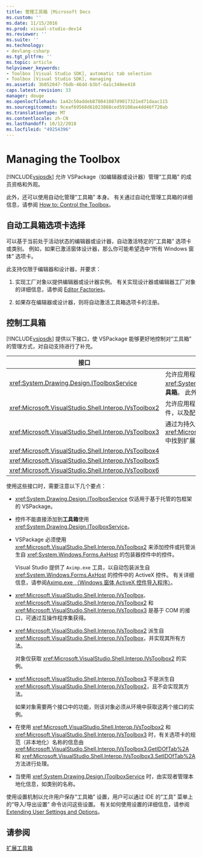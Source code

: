 ```yaml
---
title: 管理工具箱 |Microsoft Docs
ms.custom: ''
ms.date: 11/15/2016
ms.prod: visual-studio-dev14
ms.reviewer: ''
ms.suite: ''
ms.technology:
- devlang-csharp
ms.tgt_pltfrm: ''
ms.topic: article
helpviewer_keywords:
- Toolbox [Visual Studio SDK], automatic tab selection
- Toolbox [Visual Studio SDK], managing
ms.assetid: 3b052047-f6db-46dd-b3bf-da1c348ee410
caps.latest.revision: 33
manager: douge
ms.openlocfilehash: 1a42c50addeb878041087d9017321ed71daac115
ms.sourcegitcommit: 9ceaf69568d61023868ced59108ae4dd46f720ab
ms.translationtype: MT
ms.contentlocale: zh-CN
ms.lasthandoff: 10/12/2018
ms.locfileid: "49254396"
---
```

# <a name="managing-the-toolbox"></a>Managing the Toolbox
[!INCLUDE[vsipsdk](../includes/vsipsdk-md.md)] 允许 VSPackage（如编辑器或设计器）管理“工具箱” 的成员资格和外观。  
  
 此外，还可以使用自动化管理“工具箱”  本身。 有关通过自动化管理工具箱的详细信息，请参阅 [How to: Control the Toolbox](http://msdn.microsoft.com/library/c9d8a18a-d2bc-43d4-a803-601bfc6a6599)。  
  
## <a name="automatic-toolbox-tab-selection"></a>自动工具箱选项卡选择  
 可以基于当前处于活动状态的编辑器或设计器，自动激活特定的“工具箱”  选项卡或类别。 例如，如果已激活窗体设计器，那么你可能希望选中“所有 Windows 窗体”  选项卡。  
  
 此支持仅限于编辑器和设计器，并要求：  
  
1.  实现工厂对象以提供编辑器或设计器实例。 有关实现设计器或编辑器工厂对象的详细信息，请参阅 [Editor Factories](../extensibility/editor-factories.md)。  
  
2.  如果存在编辑器或设计器，则将自动激活工具箱选项卡的注册。  
  
## <a name="controlling-the-toolbox"></a>控制工具箱  
 [!INCLUDE[vsipsdk](../includes/vsipsdk-md.md)] 提供以下接口，使 VSPackage 能够更好地控制对“工具箱”  的管理方式，对自动支持进行了补充。  
  
|接口|描述|  
|---------------|-----------------|  
|<xref:System.Drawing.Design.IToolboxService>|允许应用程序管理、 添加和删除<xref:System.Drawing.Design.ToolboxItem>中的对象**工具箱**。 此外，还允许配置外观和“工具箱”  类别。|  
|<xref:Microsoft.VisualStudio.Shell.Interop.IVsToolbox2>|允许应用程序管理、添加和删除基于活动的“工具箱”  控件，以及配置“工具箱”  类别和外观。|  
|<xref:Microsoft.VisualStudio.Shell.Interop.IVsToolbox3>|通过为持久性和本地化提供全面的支持，可在 <xref:Microsoft.VisualStudio.Shell.Interop.IVsToolbox2> 中找到扩展功能。|  
|<xref:Microsoft.VisualStudio.Shell.Interop.IVsToolbox4>||  
|<xref:Microsoft.VisualStudio.Shell.Interop.IVsToolbox5>||  
|<xref:Microsoft.VisualStudio.Shell.Interop.IVsToolbox6>||  
  
 使用这些接口时，需要注意以下几个要点：  
  
-   <xref:System.Drawing.Design.IToolboxService> 仅适用于基于托管的包框架的 VSPackage。  
  
-   控件不能直接添加到**工具箱**使用<xref:System.Drawing.Design.IToolboxService>。  
  
-   VSPackage 必须使用 <xref:Microsoft.VisualStudio.Shell.Interop.IVsToolbox2> 来添加控件或托管派生自 <xref:System.Windows.Forms.AxHost> 的包装器控件中的控件。  
  
     Visual Studio 提供了 `Aximp.exe` 工具，以自动包装派生自 <xref:System.Windows.Forms.AxHost> 的控件中的 ActiveX 控件。 有关详细信息，请参阅[Aximp.exe （Windows 窗体 ActiveX 控件导入程序）](http://msdn.microsoft.com/library/482c0d83-7144-4497-b626-87d2351b78d0)。  
  
-   <xref:Microsoft.VisualStudio.Shell.Interop.IVsToolbox>、<xref:Microsoft.VisualStudio.Shell.Interop.IVsToolbox2> 和 <xref:Microsoft.VisualStudio.Shell.Interop.IVsToolbox3> 是基于 COM 的接口，可通过互操作程序集获得。  
  
-   <xref:Microsoft.VisualStudio.Shell.Interop.IVsToolbox2> 派生自 <xref:Microsoft.VisualStudio.Shell.Interop.IVsToolbox>，并实现其所有方法。  
  
     对象仅获取 <xref:Microsoft.VisualStudio.Shell.Interop.IVsToolbox2> 的实例。  
  
-   <xref:Microsoft.VisualStudio.Shell.Interop.IVsToolbox3> 不是派生自 <xref:Microsoft.VisualStudio.Shell.Interop.IVsToolbox2>，且不会实现其方法。  
  
     如果对象需要两个接口中的功能，则该对象必须从环境中获取这两个接口的实例。  
  
-   在使用 <xref:Microsoft.VisualStudio.Shell.Interop.IVsToolbox2> 和 <xref:Microsoft.VisualStudio.Shell.Interop.IVsToolbox3> 时，有关选项卡的规范（非本地化）名称的信息由 <xref:Microsoft.VisualStudio.Shell.Interop.IVsToolbox3.GetIDOfTab%2A> 和 <xref:Microsoft.VisualStudio.Shell.Interop.IVsToolbox3.SetIDOfTab%2A> 方法进行处理。  
  
-   当使用 <xref:System.Drawing.Design.IToolboxService> 时，由实现者管理本地化信息，如类别的名称。  
  
 使用设置机制以允许用户保存“工具箱”  设置，用户可以通过 IDE 的“工具”  菜单上的“导入/导出设置”  命令访问这些设置。 有关如何使用设置的详细信息，请参阅 [Extending User Settings and Options](../extensibility/extending-user-settings-and-options.md)。  
  
## <a name="see-also"></a>请参阅  
 [扩展工具箱](../misc/extending-the-toolbox.md)